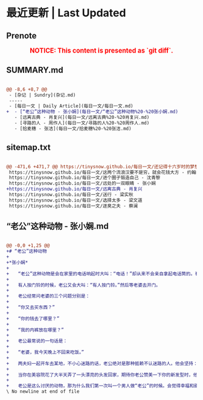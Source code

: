 # 最近更新 | Last Updated

## Prenote

<p style="font-size: larger; font-weight: bold; color: red; text-align: center;">NOTICE: This content is presented as `git diff`.</p>

## SUMMARY.md

```diff

@@ -8,6 +8,7 @@
 - [杂记 | Sundry](杂记.md)
 -----
 - [每日一文 | Daily Article](每日一文/每日一文.md)
+  - [“老公”这种动物 - 张小娴](每日一文/“老公”这种动物%20-%20张小娴.md)
   - [远离古典 - 肖复兴](每日一文/远离古典%20-%20肖复兴.md)
   - [寻路的人 - 周作人](每日一文/寻路的人%20-%20周作人.md)
   - [拾麦穗 - 张洁](每日一文/拾麦穗%20-%20张洁.md)
```

## sitemap.txt

```diff

@@ -471,6 +471,7 @@ https://tinysnow.github.io/每日一文/还记得十六岁时的梦想吗 - 艾
 https://tinysnow.github.io/每日一文/这两个流浪汉要不是穷，就会花钱大方 - 约翰 · 麦克纳尔蒂
 https://tinysnow.github.io/每日一文/进个圈子锻造自己 - 沈青黎
 https://tinysnow.github.io/每日一文/远处的一双眼睛 - 张小娴
+https://tinysnow.github.io/每日一文/远离古典 - 肖复兴
 https://tinysnow.github.io/每日一文/送行 - 梁实秋
 https://tinysnow.github.io/每日一文/选择太多 - 梁文道
 https://tinysnow.github.io/每日一文/逐臭之夫 - 蔡澜
```

## “老公”这种动物 - 张小娴.md

```diff

@@ -0,0 +1,25 @@
+# “老公”这种动物
+
+*张小娴*
+
+　　“老公”这种动物是会在家里的电话响起时大叫：“电话！”却从来不会亲自拿起电话筒的。有一个老公从客厅跑到浴室告诉老婆说：“电话！”他老婆问：“是谁打来的？”那位老公懒洋洋的说：“我怎么知道，我还没拿起电话筒呢！”
+
+　　有人按门铃的时候，老公又会大叫：“有人按门铃。”然后等老婆去开门。
+
+　　老公经常问老婆的三个问题分别是：
+
+　　“你又去买东西？”
+
+　　“你的钱去了哪里？”
+
+　　“我的内裤放在哪里？”
+
+　　老公最常说的一句话是：
+
+　　“老婆，我今天晚上不回来吃饭。”
+
+　　两夫妇一起开车去某地，不小心迷路的话，老公绝对是那种抵赖不认迷路的人。他会坚持：“我没有迷路，是这里的路标指示不清楚罢了。”这个时候，老婆若不识趣的说：“明明是你迷路了。”老公会立刻还击说：“都是你乱指一通，否则我怎会迷路？”
+
+　　当你在美容院花了大半天弄了一头漂亮的头发回家，期待你老公赞美一下你的新发型时，他会说：“你花了大半天就是弄了这个发型，没什么特别嘛！”
+
+　　老公是这么讨厌的动物，那为什么我们第一次叫一个男人做“老公”的时候。会觉得幸福和甜蜜呢？
\ No newline at end of file
```
